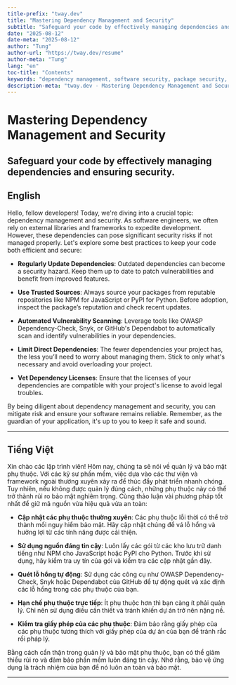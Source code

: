 ```yaml
---
title-prefix: "tway.dev"
title: "Mastering Dependency Management and Security"
subtitle: "Safeguard your code by effectively managing dependencies and ensuring security."
date: "2025-08-12"
date-meta: "2025-08-12"
author: "Tung"
author-url: "https://tway.dev/resume"
author-meta: "Tung"
lang: "en"
toc-title: "Contents"
keywords: "dependency management, software security, package security, open-source, NPM, PyPI"
description-meta: "tway.dev - Mastering Dependency Management and Security - Safeguard your code by effectively managing dependencies and ensuring security."
---
```


# Mastering Dependency Management and Security
## Safeguard your code by effectively managing dependencies and ensuring security.

## English
Hello, fellow developers! Today, we're diving into a crucial topic: dependency management and security. As software engineers, we often rely on external libraries and frameworks to expedite development. However, these dependencies can pose significant security risks if not managed properly. Let's explore some best practices to keep your code both efficient and secure:

- **Regularly Update Dependencies**: Outdated dependencies can become a security hazard. Keep them up to date to patch vulnerabilities and benefit from improved features.

- **Use Trusted Sources**: Always source your packages from reputable repositories like NPM for JavaScript or PyPI for Python. Before adoption, inspect the package’s reputation and check recent updates.

- **Automated Vulnerability Scanning**: Leverage tools like OWASP Dependency-Check, Snyk, or GitHub's Dependabot to automatically scan and identify vulnerabilities in your dependencies.

- **Limit Direct Dependencies**: The fewer dependencies your project has, the less you’ll need to worry about managing them. Stick to only what's necessary and avoid overloading your project.

- **Vet Dependency Licenses**: Ensure that the licenses of your dependencies are compatible with your project's license to avoid legal troubles.

By being diligent about dependency management and security, you can mitigate risk and ensure your software remains reliable. Remember, as the guardian of your application, it's up to you to keep it safe and sound.

---

## Tiếng Việt
Xin chào các lập trình viên! Hôm nay, chúng ta sẽ nói về quản lý và bảo mật phụ thuộc. Với các kỹ sư phần mềm, việc dựa vào các thư viện và framework ngoài thường xuyên xảy ra để thúc đẩy phát triển nhanh chóng. Tuy nhiên, nếu không được quản lý đúng cách, những phụ thuộc này có thể trở thành rủi ro bảo mật nghiêm trọng. Cùng thảo luận vài phương pháp tốt nhất để giữ mã nguồn vừa hiệu quả vừa an toàn:

- **Cập nhật các phụ thuộc thường xuyên**: Các phụ thuộc lỗi thời có thể trở thành mối nguy hiểm bảo mật. Hãy cập nhật chúng để vá lỗ hổng và hưởng lợi từ các tính năng được cải thiện.

- **Sử dụng nguồn đáng tin cậy**: Luôn lấy các gói từ các kho lưu trữ danh tiếng như NPM cho JavaScript hoặc PyPI cho Python. Trước khi sử dụng, hãy kiểm tra uy tín của gói và kiểm tra các cập nhật gần đây.

- **Quét lỗ hổng tự động**: Sử dụng các công cụ như OWASP Dependency-Check, Snyk hoặc Dependabot của GitHub để tự động quét và xác định các lỗ hổng trong các phụ thuộc của bạn.

- **Hạn chế phụ thuộc trực tiếp**: Ít phụ thuộc hơn thì bạn càng ít phải quản lý. Chỉ nên sử dụng điều cần thiết và tránh khiến dự án trở nên nặng nề.

- **Kiểm tra giấy phép của các phụ thuộc**: Đảm bảo rằng giấy phép của các phụ thuộc tương thích với giấy phép của dự án của bạn để tránh rắc rối pháp lý.

Bằng cách cẩn thận trong quản lý và bảo mật phụ thuộc, bạn có thể giảm thiểu rủi ro và đảm bảo phần mềm luôn đáng tin cậy. Nhớ rằng, bảo vệ ứng dụng là trách nhiệm của bạn để nó luôn an toàn và bảo mật.

---